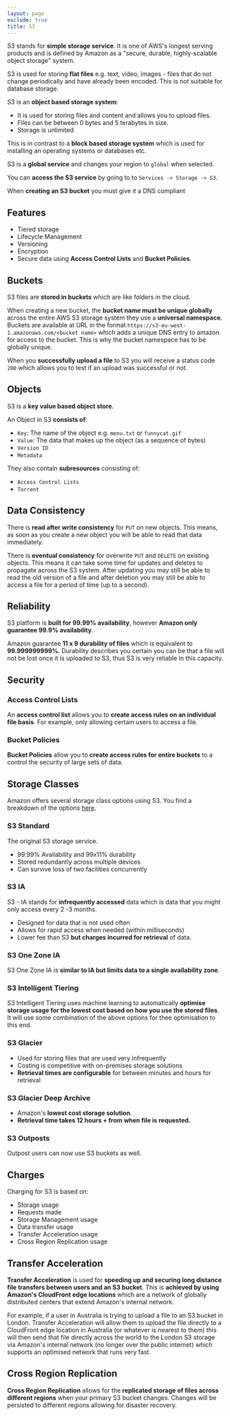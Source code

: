```yaml
---
layout: page
exclude: true
title: S3
---
```


S3 stands for **simple storage service**. It is one of AWS's longest serving products and is defined by Amazon as a "secure, durable, highly-scalable object storage" system.

S3 is used for storing **flat files** e.g. text, video, images - files that do not change periodically and have already been encoded. This is not suitable for database storage.

S3 is an **object based storage system**:

- It is used for storing files and content and allows you to upload files.
- Files can be between 0 bytes and 5 terabytes in size.
- Storage is unlimited

This is in contrast to a **block based storage system** which is used for installing an operating systems or databases etc.

S3 is a **global service** and changes your region to `global` when selected.

You can **access the S3 service** by going to to `Services -> Storage -> S3`.

When **creating an S3 bucket** you must give it a DNS compliant 

## Features

- Tiered storage
- Lifecycle Management
- Versioning
- Encryption
- Secure data using **Access Control Lists** and **Bucket Policies**.

## Buckets

S3 files are **stored in buckets** which are like folders in the cloud. 

When creating a new bucket, the **bucket name must be unique globally** across the entire AWS S3 storage system they use a **universal namespace**. Buckets are available at URL in the format `https://s3-eu-west-1.amazonaws.com/<bucket name>` which adds a unique DNS entry to amazon for access to the bucket. This is why the bucket namespace has to be globally unique.

When you **successfully upload a file** to S3 you will receive a status code `200` which allows you to test if an upload was successful or not.

## Objects

S3 is a **key value based object store**.

An Object in S3 **consists of**:

- `Key`: The name of the object e.g. `menu.txt` or `funnycat.gif`
- `Value`: The data that makes up the object (as a sequence of bytes)
- `Version ID`
- `Metadata`

They also contain **subresources** consisting of:

- `Access Control Lists`
- `Torrent`

## Data Consistency

There is **read after write consistency** for `PUT` on new objects. This means, as soon as you create a new object you will be able to read that data immediately.

There is **eventual consistency** for overwrite `PUT` and `DELETE` on existing objects. This means it can take some time for updates and deletes to propagate across the S3 system. After updating you may still be able to read the old version of a file and after deletion you may still be able to access a file for a period of time (up to a second).

## Reliability

S3 platform is **built for 99.99% availability**, however **Amazon only guarantee 99.9% availability**.

Amazon guarantee **11 x 9 durability of files** which is equivalent to **99.999999999%**. Durability describes you certain you can be that a file will not be lost once it is uploaded to S3, thus S3 is very reliable in this capacity.

## Security

### Access Control Lists

An **access control list** allows you to **create access rules on an individual file basis**. For example, only allowing certain users to access a file.

### Bucket Policies

**Bucket Policies** allow you to **create access rules for entire buckets** to a control the security of large sets of data.

## Storage Classes

Amazon offers several storage class options using S3. You find a breakdown of the options [here](https://aws.amazon.com/s3/storage-classes/).

### S3 Standard

The original S3 storage service.

- 99.99% Availability and 99x11% durability
- Stored redundantly across multiple devices
- Can survive loss of two facilities concurrently

### S3 IA

S3 - IA stands for **infrequently accessed** data which is data that you might only access every 2 -3 months.

- Designed for data that is not used often
- Allows for rapid access when needed (within milliseconds)
- Lower fee than S3 **but charges incurred for retrieval** of data.

### S3 One Zone IA

S3 One Zone IA is **similar to IA but limits data to a single availability zone**.

### S3 Intelligent Tiering

S3 Intelligent Tiering uses machine learning to automatically **optimise storage usage for the lowest cost based on how you use the stored files**. It will use some combination of the above options for thee optimisation to this end.

### S3 Glacier

- Used for storing files that are used very infrequently
- Costing is competitive with on-premises storage solutions
- **Retrieval times are configurable** for between minutes and hours for retrieval

### S3 Glacier Deep Archive

- Amazon's **lowest cost storage solution**.
- **Retrieval time takes 12 hours + from when file is requested.**

### S3 Outposts

Outpost users can now use S3 buckets as well.

## Charges

Charging for S3 is based on:

- Storage usage
- Requests made
- Storage Management usage
- Data transfer usage
- Transfer Acceleration usage
- Cross Region Replication usage

## Transfer Acceleration

**Transfer Acceleration** is used for **speeding up and securing long distance file transfers between users and an S3 bucket**. This is **achieved by using Amazon's CloudFront edge locations** which are a network of globally distributed centers that extend Amazon's internal network.

For example, if a user in Australia is trying to upload a file to an S3 bucket in London. Transfer Acceleration will allow them to upload the file directly to a CloudFront edge location in Australia (or whatever is nearest to them) this will then send that file directly across the world to the London S3 storage via Amazon's internal network (no longer over the public internet) which supports an optimised network that runs very fast.

## Cross Region Replication

**Cross Region Replication** allows for the **replicated storage of files across different regions** when your primary S3 bucket changes. Changes will be persisted to different regions allowing for disaster recovery.












<!--stackedit_data:
eyJoaXN0b3J5IjpbLTkyMzU4NDYxNywtMTc2Njk0MTQ0MywxMD
Y1MDIxNDI0LC04NzgxODA2MSw2NDc3NjEzOCwyMDg5MzgzMjAs
LTk0MDQ4NjIxNiwxNjgwMDE0OTk2LC0yMTIyNjQ1NDA0LC0xOT
ExOTgzMDddfQ==
-->
